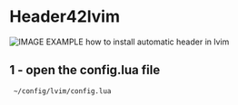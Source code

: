 # Header42lvim

![IMAGE EXAMPLE](https://github.com/lemosGit/Header42lvim/blob/main/image/Captura%20de%20ecr%C3%A3%20de%202025-02-13%2005-20-38.p(https://github.com/lemosGit/Header42lvim/blob/main/image/Captura%20de%20ecr%C3%A3%20de%202025-02-13%2005-20-38.png)ng)
how to install automatic header in lvim

## 1 - open the config.lua file

``` ~/config/lvim/config.lua```

